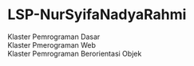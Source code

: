 # LSP-NurSyifaNadyaRahmi

Klaster Pemrograman Dasar
<br>
Klaster Pmerograman Web
<br>
Klaster Pemrograman Berorientasi Objek
